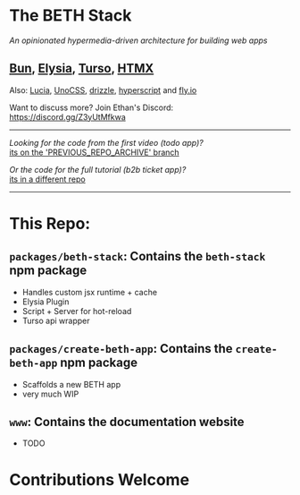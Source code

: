 # The BETH Stack

_An opinionated hypermedia-driven architecture for building web apps_

## [Bun](https://bun.sh/), [Elysia](https://elysiajs.com/), [Turso](https://turso.tech/beth), [HTMX](https://htmx.org/)

Also: [Lucia](https://lucia-auth.com/), [UnoCSS](https://unocss.dev/), [drizzle](https://orm.drizzle.team/), [hyperscript](https://hyperscript.org/) and [fly.io](https://fly.io/)

Want to discuss more? Join Ethan's Discord: https://discord.gg/Z3yUtMfkwa

---

_Looking for the code from the first video (todo app)?_ \
[its on the 'PREVIOUS_REPO_ARCHIVE' branch](https://github.com/ethanniser/the-beth-stack/tree/PREVIOUS_REPO_ARCHIVE)

_Or the code for the full tutorial (b2b ticket app)?_ \
[its in a different repo](https://github.com/ethanniser/beth-b2b-saas)

---

# This Repo:

## `packages/beth-stack`: Contains the `beth-stack` npm package

-   Handles custom jsx runtime + cache
-   Elysia Plugin
-   Script + Server for hot-reload
-   Turso api wrapper

## `packages/create-beth-app`: Contains the `create-beth-app` npm package

-   Scaffolds a new BETH app
-   very much WIP

## `www`: Contains the documentation website

-   TODO

# Contributions Welcome
